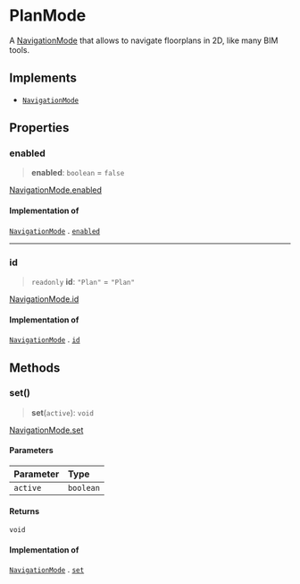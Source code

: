 # PlanMode

A [NavigationMode](../interfaces/NavigationMode.md) that allows to navigate floorplans in 2D, like many BIM tools.

## Implements

- [`NavigationMode`](../interfaces/NavigationMode.md)

## Properties

### enabled

> **enabled**: `boolean` = `false`

[NavigationMode.enabled](../interfaces/NavigationMode.md#enabled)

#### Implementation of

[`NavigationMode`](../interfaces/NavigationMode.md) . [`enabled`](../interfaces/NavigationMode.md#enabled)

***

### id

> `readonly` **id**: `"Plan"` = `"Plan"`

[NavigationMode.id](../interfaces/NavigationMode.md#id)

#### Implementation of

[`NavigationMode`](../interfaces/NavigationMode.md) . [`id`](../interfaces/NavigationMode.md#id)

## Methods

### set()

> **set**(`active`): `void`

[NavigationMode.set](../interfaces/NavigationMode.md#set)

#### Parameters

| Parameter | Type |
| :------ | :------ |
| `active` | `boolean` |

#### Returns

`void`

#### Implementation of

[`NavigationMode`](../interfaces/NavigationMode.md) . [`set`](../interfaces/NavigationMode.md#set)
